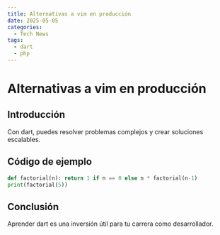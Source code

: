 ```yaml
---
title: Alternativas a vim en producción
date: 2025-05-05
categories:
  - Tech News
tags:
  - dart
  - php
---
```


# Alternativas a vim en producción

## Introducción

Con dart, puedes resolver problemas complejos y crear soluciones escalables.

## Código de ejemplo

```python
def factorial(n): return 1 if n == 0 else n * factorial(n-1)
print(factorial(5))
```

## Conclusión

Aprender dart es una inversión útil para tu carrera como desarrollador.